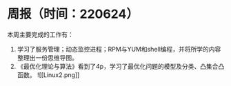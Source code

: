 # 周报（时间：220624）
本周主要完成的工作有：  
1. 学习了服务管理；动态监控进程；RPM与YUM和shell编程，并将所学的内容整理出一份思维导图。
2. 《最优化理论与算法》看到了4p，学习了最优化问题的模型及分类、凸集合凸函数。
![[Linux2.png]]